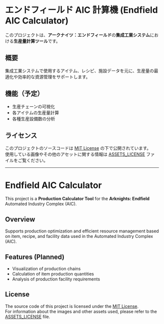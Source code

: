 # エンドフィールド AIC 計算機 (Endfield AIC Calculator)

このプロジェクトは、**アークナイツ：エンドフィールド**の**集成工業システム**における**生産量計算ツール**です。

## 概要
集成工業システムで使用するアイテム、レシピ、施設データを元に、生産量の最適化や効率的な資源管理をサポートします。

## 機能（予定）
- 生産チェーンの可視化
- 各アイテムの生産量計算
- 各種生産設備数の分析

## ライセンス
このプロジェクトのソースコードは [MIT License](./LICENSE) の下で公開されています。  
使用している画像やその他のアセットに関する情報は [ASSETS_LICENSE](./ASSETS_LICENSE) ファイルをご覧ください。

---

# Endfield AIC Calculator

This project is a **Production Calculator Tool** for the **Arknights: Endfield** Automated Industry Complex (AIC).

## Overview
Supports production optimization and efficient resource management based on item, recipe, and facility data used in the Automated Industry Complex (AIC).

## Features (Planned)
- Visualization of production chains
- Calculation of item production quantities
- Analysis of production facility requirements

## License
The source code of this project is licensed under the [MIT License](./LICENSE).  
For information about the images and other assets used, please refer to the [ASSETS_LICENSE](./ASSETS_LICENSE) file.
